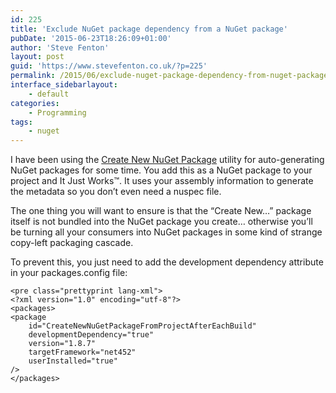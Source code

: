 ```yaml
---
id: 225
title: 'Exclude NuGet package dependency from a NuGet package'
pubDate: '2015-06-23T18:26:09+01:00'
author: 'Steve Fenton'
layout: post
guid: 'https://www.stevefenton.co.uk/?p=225'
permalink: /2015/06/exclude-nuget-package-dependency-from-nuget-package/
interface_sidebarlayout:
    - default
categories:
    - Programming
tags:
    - nuget
---
```


I have been using the [Create New NuGet Package](https://www.stevefenton.co.uk/2014/08/Share-Your-Own-Code-With-NuGet/) utility for auto-generating NuGet packages for some time. You add this as a NuGet package to your project and It Just Works™. It uses your assembly information to generate the metadata so you don’t even need a nuspec file.

The one thing you will want to ensure is that the “Create New…” package itself is not bundled into the NuGet package you create… otherwise you’ll be turning all your consumers into NuGet packages in some kind of strange copy-left packaging cascade.

To prevent this, you just need to add the development dependency attribute in your packages.config file:

```
<pre class="prettyprint lang-xml">
<?xml version="1.0" encoding="utf-8"?>
<packages>
<package
    id="CreateNewNuGetPackageFromProjectAfterEachBuild"
    developmentDependency="true"
    version="1.8.7"
    targetFramework="net452"
    userInstalled="true"
/>
</packages>
```